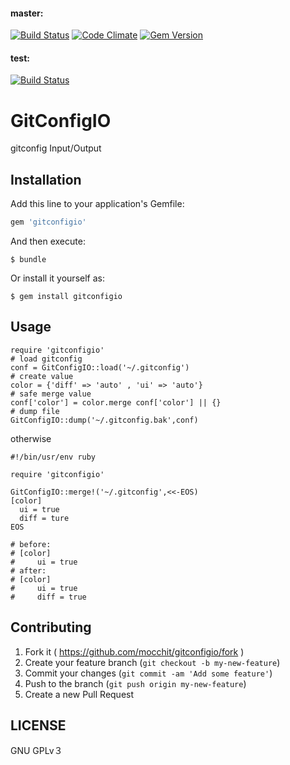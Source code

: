 #### master:

[![Build Status](https://travis-ci.org/mocchit/gitconfigio.svg?branch=master)](https://travis-ci.org/mocchit/gitconfigio)
[![Code Climate](https://codeclimate.com/github/mocchit/gitconfigio/badges/gpa.svg)](https://codeclimate.com/github/mocchit/gitconfigio)
[![Gem Version](https://badge.fury.io/rb/gitconfigio.svg)](http://badge.fury.io/rb/gitconfigio)
#### test:

[![Build Status](https://travis-ci.org/mocchit/gitconfigio.svg?branch=test)](https://travis-ci.org/mocchit/gitconfigio)
# GitConfigIO

gitconfig Input/Output

## Installation

Add this line to your application's Gemfile:

```ruby
gem 'gitconfigio'
```

And then execute:

    $ bundle

Or install it yourself as:

    $ gem install gitconfigio

## Usage
```
require 'gitconfigio'
# load gitconfig
conf = GitConfigIO::load('~/.gitconfig')
# create value
color = {'diff' => 'auto' , 'ui' => 'auto'}
# safe merge value
conf['color'] = color.merge conf['color'] || {}
# dump file
GitConfigIO::dump('~/.gitconfig.bak',conf)
```
otherwise
```
#!/bin/usr/env ruby

require 'gitconfigio'

GitConfigIO::merge!('~/.gitconfig',<<-EOS)
[color]
  ui = true
  diff = ture
EOS

# before:
# [color]
#     ui = true
# after:
# [color]
#     ui = true
#     diff = true
```

## Contributing

1. Fork it ( https://github.com/mocchit/gitconfigio/fork )
2. Create your feature branch (`git checkout -b my-new-feature`)
3. Commit your changes (`git commit -am 'Add some feature'`)
4. Push to the branch (`git push origin my-new-feature`)
5. Create a new Pull Request

## LICENSE
GNU GPLv３
